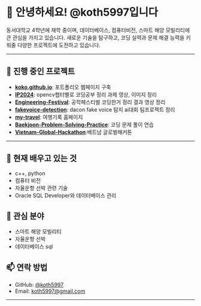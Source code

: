 # 👋 안녕하세요! @koth5997입니다

동서대학교 4학년에 재학 중이며, 데이터베이스, 컴퓨터비전, 스마트 해양 모빌리티에 큰 관심을 가지고 있습니다. 새로운 기술을 탐구하고, 코딩 실력과 문제 해결 능력을 키워줄 다양한 프로젝트에 도전하고 있습니다.

---

## 🔭 진행 중인 프로젝트

- **[koko.github.io](https://github.com/koth5997/koko.github.io)**: 포트폴리오 웹페이지 구축
- **[IP2024](https://github.com/koth5997/IP2024)**: opencv챕터별로 코딩공부 정리 과제 영상, 이미지 정리
- **[Engineering-Festival](https://github.com/koth5997/Engineering-Festival-)**: 공학페스티벌 코딩한거 정리 결과 영상 정리
- **[fakevoice-detection](https://github.com/koth5997/fakevoice-detection)**: dacon fake voice 탐지 ai대회 팀프로젝트 정리 
- **[my-travel](https://github.com/koth5997/my-travel)**: 여행기록 홈페이지
- **[Baekjoon-Problem-Solving-Practice](https://github.com/koth5997/Baekjoon-Problem-Solving-Practice)**: 코딩 문제 풀이 연습
- **[Vietnam-Global-Hackathon](https://github.com/koth5997/Vietnam-Global-Hackathon)**:베트남 글로벌해커톤

---

## 🌱 현재 배우고 있는 것
-  c++, python
- 컴퓨터 비전
- 자율운항 선박 관련 기술
- Oracle SQL Developer와 데이터베이스 관리

## 👀 관심 분야

- 스마트 해양 모빌리티
- 자율운항 선박
- 데이터베이스 sql

## 📫 연락 방법

- GitHub: [@koth5997](https://github.com/koth5997)
- Email: koth5997@gmail.com

---



